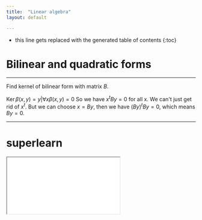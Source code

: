 ```yaml
---
title:  "Linear algebra"
layout: default

---
```


* this line gets replaced with the generated table of contents
{:toc}

# Bilinear and quadratic forms

--------------------

Find kernel of bilinear form with matrix $B$.

$\operatorname{Ker} \beta(x, y) = { y \vert \forall x \beta(x, y) = 0 }$
So we have $x^t B y = 0$ for all x. We can't just get rid of $x^t$.
But we can choose $x = By$, then we have $(By)^t By = 0$, which means $By=0$.

--------------------

# superlearn

<iframe class="autoresize nodisplay superlearn-iframe" src="{{ site.superlearn_url }}/ht/asdf2?deckname=math -- linear algebra -- bilinear and quadratic forms">
    <p>Your browser does not support iframes.</p>
</iframe>

